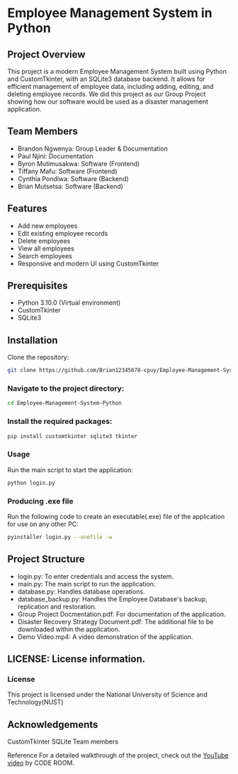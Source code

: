 # Employee Management System in Python

## Project Overview

This project is a modern Employee Management System built using Python and CustomTkinter, with an SQLite3 database backend. It allows for efficient management of employee data, including adding, editing, and deleting employee records. We did this project as our Group Project showing how our software would be used as a disaster management application. 

## Team Members

- Brandon Ngwenya: Group Leader & Documentation
- Paul Njini: Documentation
- Byron Mutimusakwa: Software (Frontend)
- Tiffany Mafu: Software (Frontend)
- Cynthia Pondiwa: Software (Backend)
- Brian Mutsetsa: Software (Backend)

## Features

- Add new employees
- Edit existing employee records
- Delete employees
- View all employees
- Search employees
- Responsive and modern UI using CustomTkinter

## Prerequisites

- Python 3.10.0 (Virtual environment)
- CustomTkinter
- SQLite3

## Installation
Clone the repository:
```bash
git clone https://github.com/Brian12345678-cpuy/Employee-Management-System-Python.git
```

### Navigate to the project directory:
```bash
cd Employee-Management-System-Python
```
### Install the required packages:
```bash
pip install customtkinter sqlite3 tkinter
```

### Usage
Run the main script to start the application:
```bash
python login.py
```

### Producing .exe file
Run the following code to create an executable(.exe) file of the application for use on any other PC:
```bash
pyinstaller login.py --onefile -w
```

## Project Structure
- login.py: To enter credentials and access the system.
- main.py: The main script to run the application.
- database.py: Handles database operations.
- database_backup.py: Handles the Employee Database's backup, replication and restoration.
- Group Project Docmentation.pdf: For documentation of the application.
- Disaster Recovery Strategy Document.pdf: The additional file to be downloaded within the application.
- Demo Video.mp4: A video demonstration of the application.
  
## LICENSE: License information.

### License
This project is licensed under the National University of Science and Technology(NUST)

## Acknowledgements
CustomTkinter
SQLite
Team members

Reference
For a detailed walkthrough of the project, check out the [YouTube video](https://www.youtube.com/watch?v=B0BOayNs4jI) by CODE ROOM.
